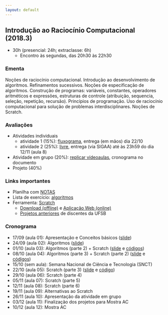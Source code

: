 ```yaml
---
layout: default
---
```


## Introdução ao Raciocínio Computacional (2018.3)
+ 30h (presencial: 24h; extraclasse: 6h)
  + Encontro às segundas, das 20h30 às 22h30

### Ementa
Noções de raciocínio computacional. Introdução ao desenvolvimento de algoritmos. Refinamentos sucessivos. Noções de especificação de algoritmos. Construção de programas: variáveis, constantes, operadores aritméticos e expressões, estruturas de controle (atribuição, sequencia, seleção, repetição, recursão). Princípios de programação. Uso de raciocínio computacional para solução de problemas interdisciplinares. Noções de Scratch.

### Avaliações
+ Atividades individuais
  + atividade 1 (15%): [fluxograma](https://www.dropbox.com/s/fikh05d262820d1/At%20Av%20individual%201.pdf?dl=0), entrega (em mãos) dia 22/10
  + atividade 2 (25%): [livre](https://www.dropbox.com/s/cyt9jvwdxuzo5pn/At%20Av%20individual%202.pdf?dl=0), entrega (via SIGAA) até às 23h59 do dia 12/11 (aula 8)
+ Atividade em grupo (20%): [replicar vídeoaulas](https://www.dropbox.com/s/psffpnm20rxkssh/At%20Av%20grupo.pdf?dl=0), cronograma no documento
+ Projeto (40%)

### Links importantes
+ Planilha com [NOTAS](https://drive.google.com/open?id=1Sc0oq9nkk7W4k7kpGM4_W2E8p9cT7pazw2Wu6JicqTE)
+ Lista de exercício: [algoritmos](https://www.dropbox.com/s/j3xloghbag8c7a3/Lista%2001%20-%20algoritmos.pdf?dl=0)
+ Ferramenta: [Scratch](https://scratch.mit.edu/)
  + [Download (offline)](https://scratch.mit.edu/download) e [Aplicação Web (online)](https://scratch.mit.edu/projects/editor/?tip_bar=home)
  + [Projetos anteriores](https://scratch.mit.edu/search/projects?q=ufsb) de discentes da UFSB

### Cronograma
+ 17/09 (aula 01): Apresentação e Conceitos básicos ([slide](https://www.dropbox.com/s/7o1ij6nzjhadet0/_Aula01.pdf?dl=0))
+ 24/09 (aula 02): Algoritmos ([slide](https://www.dropbox.com/s/fpc4tengu7f628x/_Aula02.pdf?dl=0))
+ 01/10 (aula 03): Algoritmos (parte 2) + Scratch ([slide](https://www.dropbox.com/s/t2agclw26usmxec/_Aula03.pdf?dl=0) e [códigos](https://www.dropbox.com/s/rt05r6s3zzr5s2x/aula%2003.rar?dl=0))
+ 08/10 (aula 04): Algoritmos (parte 3) + Scratch (parte 2) ([slide](https://www.dropbox.com/s/lpj4dr2t4g0idpt/_Aula04.pdf?dl=0) e [códigos](https://www.dropbox.com/s/motk9beui1re9sr/aula%2004.rar?dl=0))
+ 15/10 (sem aula): Semana Nacional de Ciência e Tecnologia (SNCT)
+ 22/10 (aula 05): Scratch (parte 3) ([slide](https://www.dropbox.com/s/v9179z4hzgfhk96/_Aula05.pdf?dl=0) e [código](https://www.dropbox.com/s/v8006867sdzz1bh/aula%2005.rar?dl=0))
+ 29/10 (aula 06): Scratch (parte 4) 
+ 05/11 (aula 07): Scratch (parte 5) 
+ 12/11 (aula 08): Scratch (parte 6) 
+ 19/11 (aula 09): Alternativas ao Scratch
+ 26/11 (aula 10): Apresentação da atividade em grupo
+ 03/12 (aula 11): Finalização dos projetos para Mostra AC
+ 10/12 (aula 12): Mostra AC

